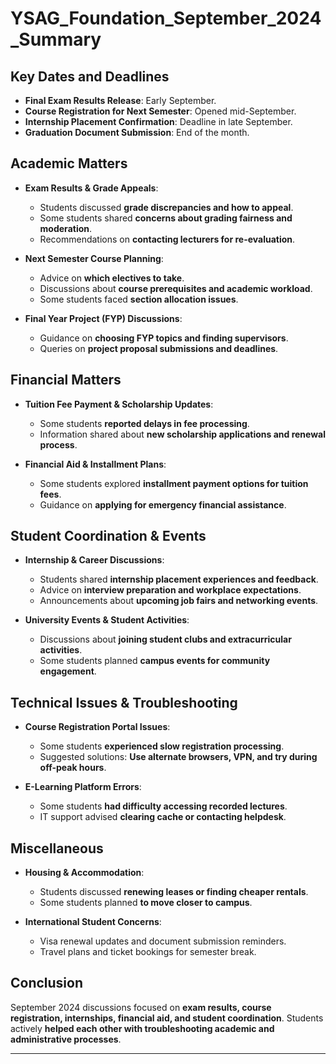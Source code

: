 
# YSAG_Foundation_September_2024_Summary

## Key Dates and Deadlines
- **Final Exam Results Release**: Early September.
- **Course Registration for Next Semester**: Opened mid-September.
- **Internship Placement Confirmation**: Deadline in late September.
- **Graduation Document Submission**: End of the month.

## Academic Matters
- **Exam Results & Grade Appeals**:
  - Students discussed **grade discrepancies and how to appeal**.
  - Some students shared **concerns about grading fairness and moderation**.
  - Recommendations on **contacting lecturers for re-evaluation**.

- **Next Semester Course Planning**:
  - Advice on **which electives to take**.
  - Discussions about **course prerequisites and academic workload**.
  - Some students faced **section allocation issues**.

- **Final Year Project (FYP) Discussions**:
  - Guidance on **choosing FYP topics and finding supervisors**.
  - Queries on **project proposal submissions and deadlines**.

## Financial Matters
- **Tuition Fee Payment & Scholarship Updates**:
  - Some students **reported delays in fee processing**.
  - Information shared about **new scholarship applications and renewal process**.

- **Financial Aid & Installment Plans**:
  - Some students explored **installment payment options for tuition fees**.
  - Guidance on **applying for emergency financial assistance**.

## Student Coordination & Events
- **Internship & Career Discussions**:
  - Students shared **internship placement experiences and feedback**.
  - Advice on **interview preparation and workplace expectations**.
  - Announcements about **upcoming job fairs and networking events**.

- **University Events & Student Activities**:
  - Discussions about **joining student clubs and extracurricular activities**.
  - Some students planned **campus events for community engagement**.

## Technical Issues & Troubleshooting
- **Course Registration Portal Issues**:
  - Some students **experienced slow registration processing**.
  - Suggested solutions: **Use alternate browsers, VPN, and try during off-peak hours**.

- **E-Learning Platform Errors**:
  - Some students **had difficulty accessing recorded lectures**.
  - IT support advised **clearing cache or contacting helpdesk**.

## Miscellaneous
- **Housing & Accommodation**:
  - Students discussed **renewing leases or finding cheaper rentals**.
  - Some students planned **to move closer to campus**.

- **International Student Concerns**:
  - Visa renewal updates and document submission reminders.
  - Travel plans and ticket bookings for semester break.

## Conclusion
September 2024 discussions focused on **exam results, course registration, internships, financial aid, and student coordination**. Students actively **helped each other with troubleshooting academic and administrative processes**.

---
